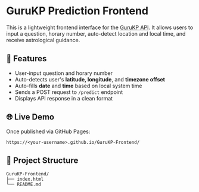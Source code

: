 
# GuruKP Prediction Frontend

This is a lightweight frontend interface for the [GuruKP API](https://gurukp-love.onrender.com/docs). It allows users to input a question, horary number, auto-detect location and local time, and receive astrological guidance.

## 🔮 Features

- User-input question and horary number
- Auto-detects user's **latitude, longitude**, and **timezone offset**
- Auto-fills **date** and **time** based on local system time
- Sends a POST request to `/predict` endpoint
- Displays API response in a clean format

## 🌐 Live Demo

Once published via GitHub Pages:

```
https://<your-username>.github.io/GuruKP-Frontend/
```

## 📁 Project Structure

```
GuruKP-Frontend/
├── index.html
└── README.md
```

